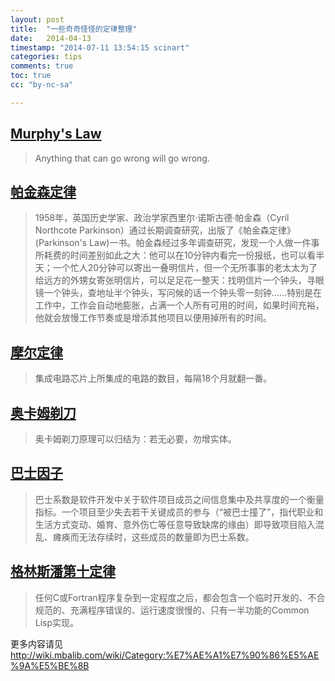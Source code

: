 ```yaml
---
layout: post
title:  "一些奇奇怪怪的定律整理"
date:   2014-04-13
timestamp: "2014-07-11 13:54:15 scinart"
categories: tips
comments: true
toc: true
cc: "by-nc-sa"

---
```


## [Murphy's Law](http://en.wikipedia.org/wiki/Murphy%27s_law)

> Anything that can go wrong will go wrong.

## [帕金森定律](http://wiki.mbalib.com/wiki/%E5%B8%95%E9%87%91%E6%A3%AE%E5%AE%9A%E5%BE%8B)

> 1958年，英国历史学家、政治学家西里尔·诺斯古德·帕金森（Cyril Northcote Parkinson）通过长期调查研究，出版了《帕金森定律》(Parkinson's Law)一书。帕金森经过多年调查研究，发现一个人做一件事所耗费的时间差别如此之大：他可以在10分钟内看完一份报纸，也可以看半天；一个忙人20分钟可以寄出一叠明信片，但一个无所事事的老太太为了给远方的外甥女寄张明信片，可以足足花一整天：找明信片一个钟头，寻眼镜一个钟头，查地址半个钟头，写问候的话一个钟头零一刻钟……特别是在工作中，工作会自动地膨胀，占满一个人所有可用的时间，如果时间充裕，他就会放慢工作节奏或是增添其他项目以便用掉所有的时间。

## [摩尔定律](http://wiki.mbalib.com/wiki/%E6%91%A9%E5%B0%94%E5%AE%9A%E5%BE%8B)

> 集成电路芯片上所集成的电路的数目，每隔18个月就翻一番。 

## [奥卡姆剃刀](http://zh.wikipedia.org/zh-cn/%E5%A5%A5%E5%8D%A1%E5%A7%86%E5%89%83%E5%88%80)

> 奥卡姆剃刀原理可以归结为：若无必要，勿增实体。

## [巴士因子](http://zh.wikipedia.org/wiki/%E5%B7%B4%E5%A3%AB%E5%9B%A0%E5%AD%90)

> 巴士系数是软件开发中关于软件项目成员之间信息集中及共享度的一个衡量指标。一个项目至少失去若干关键成员的参与（“被巴士撞了”，指代职业和生活方式变动、婚育、意外伤亡等任意导致缺席的缘由）即导致项目陷入混乱、瘫痪而无法存续时，这些成员的数量即为巴士系数。

## [格林斯潘第十定律](http://zh.wikipedia.org/wiki/%E6%A0%BC%E6%9E%97%E6%96%AF%E6%BD%98%E7%AC%AC%E5%8D%81%E5%AE%9A%E5%BE%8B)

> 任何C或Fortran程序复杂到一定程度之后，都会包含一个临时开发的、不合规范的、充满程序错误的、运行速度很慢的、只有一半功能的Common Lisp实现。

更多内容请见 <http://wiki.mbalib.com/wiki/Category:%E7%AE%A1%E7%90%86%E5%AE%9A%E5%BE%8B>

